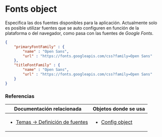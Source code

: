 # Fonts object

Especifica las dos fuentes disponibles para la aplicación. Actualmente solo es posible utilizar fuentes que se auto configuren en función de la plataforma o del navegador, como pasa con las fuentes de *Google Fonts*.

```json
{
    "primaryFontFamily" : {
        "name" : "Open Sans",
        "url" : "https://fonts.googleapis.com/css?family=Open Sans"
    },
    "titleFontFamily" : {
        "name" : "Open Sans",
        "url" : "https://fonts.googleapis.com/css?family=Open Sans"
    }
}
```


### Referencias
Documentación relacionada | Objetos donde se usa
--------------------------|--------------------------
<ul><li>[Temas -> Definición de fuentes](../themes/themes.md#definición-de-fuentes)</li></ul> | <ul><li>[Config object](https://github.com/KingofApp/New-Documentation/blob/master/spanish/advance/objects/config-object.md)</li></ul>
